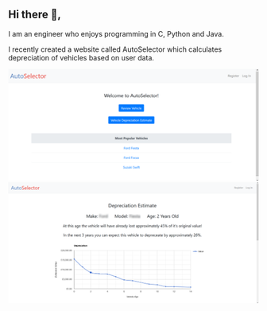 ## Hi there 👋, 

I am an engineer who enjoys programming in C, Python and Java.

I recently created a website called AutoSelector which calculates depreciation of vehicles based on user data.

<img src="https://raw.githubusercontent.com/wt6/wt6/master/img/homepage.png" alt="Screenshot of homepage" width="800"/>

<img src="https://raw.githubusercontent.com/wt6/wt6/master/img/depreciation_example.png" alt="Screenshot example of depreciation estimate from website" width="800"/>

<!--
**wt6/wt6** is a ✨ _special_ ✨ repository because its `README.md` (this file) appears on your GitHub profile.

Here are some ideas to get you started:

- 🔭 I’m currently working on ...
- 🌱 I’m currently learning ...
- 👯 I’m looking to collaborate on ...
- 🤔 I’m looking for help with ...
- 💬 Ask me about ...
- 📫 How to reach me: ...
- 😄 Pronouns: ...
- ⚡ Fun fact: ...
-->
